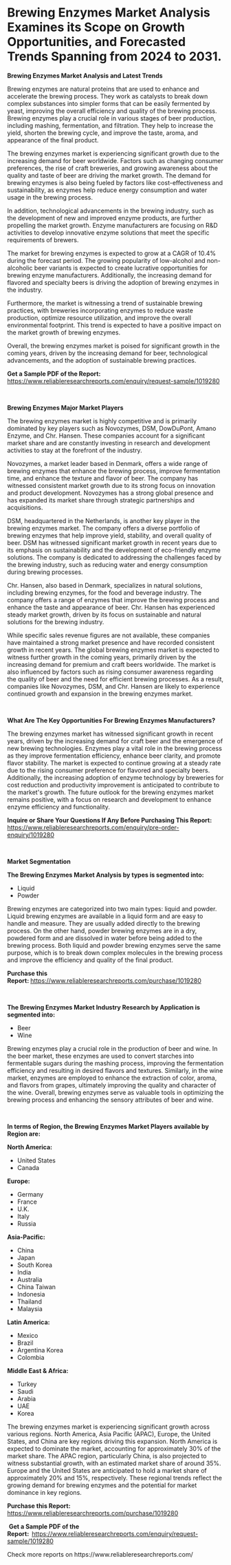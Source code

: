 <p><h1>Brewing Enzymes Market Analysis Examines its Scope on Growth Opportunities, and Forecasted Trends Spanning from 2024 to 2031.</h1></p><p><strong>Brewing Enzymes Market Analysis and Latest Trends</strong></p>
<p><p>Brewing enzymes are natural proteins that are used to enhance and accelerate the brewing process. They work as catalysts to break down complex substances into simpler forms that can be easily fermented by yeast, improving the overall efficiency and quality of the brewing process. Brewing enzymes play a crucial role in various stages of beer production, including mashing, fermentation, and filtration. They help to increase the yield, shorten the brewing cycle, and improve the taste, aroma, and appearance of the final product.</p><p>The brewing enzymes market is experiencing significant growth due to the increasing demand for beer worldwide. Factors such as changing consumer preferences, the rise of craft breweries, and growing awareness about the quality and taste of beer are driving the market growth. The demand for brewing enzymes is also being fueled by factors like cost-effectiveness and sustainability, as enzymes help reduce energy consumption and water usage in the brewing process.</p><p>In addition, technological advancements in the brewing industry, such as the development of new and improved enzyme products, are further propelling the market growth. Enzyme manufacturers are focusing on R&D activities to develop innovative enzyme solutions that meet the specific requirements of brewers.</p><p>The market for brewing enzymes is expected to grow at a CAGR of 10.4% during the forecast period. The growing popularity of low-alcohol and non-alcoholic beer variants is expected to create lucrative opportunities for brewing enzyme manufacturers. Additionally, the increasing demand for flavored and specialty beers is driving the adoption of brewing enzymes in the industry.</p><p>Furthermore, the market is witnessing a trend of sustainable brewing practices, with breweries incorporating enzymes to reduce waste production, optimize resource utilization, and improve the overall environmental footprint. This trend is expected to have a positive impact on the market growth of brewing enzymes.</p><p>Overall, the brewing enzymes market is poised for significant growth in the coming years, driven by the increasing demand for beer, technological advancements, and the adoption of sustainable brewing practices.</p></p>
<p><strong>Get a Sample PDF of the Report:&nbsp;</strong> <a href="https://www.reliableresearchreports.com/enquiry/request-sample/1019280">https://www.reliableresearchreports.com/enquiry/request-sample/1019280</a></p>
<p>&nbsp;</p>
<p><strong>Brewing Enzymes Major Market Players</strong></p>
<p><p>The brewing enzymes market is highly competitive and is primarily dominated by key players such as Novozymes, DSM, DowDuPont, Amano Enzyme, and Chr. Hansen. These companies account for a significant market share and are constantly investing in research and development activities to stay at the forefront of the industry.</p><p>Novozymes, a market leader based in Denmark, offers a wide range of brewing enzymes that enhance the brewing process, improve fermentation time, and enhance the texture and flavor of beer. The company has witnessed consistent market growth due to its strong focus on innovation and product development. Novozymes has a strong global presence and has expanded its market share through strategic partnerships and acquisitions.</p><p>DSM, headquartered in the Netherlands, is another key player in the brewing enzymes market. The company offers a diverse portfolio of brewing enzymes that help improve yield, stability, and overall quality of beer. DSM has witnessed significant market growth in recent years due to its emphasis on sustainability and the development of eco-friendly enzyme solutions. The company is dedicated to addressing the challenges faced by the brewing industry, such as reducing water and energy consumption during brewing processes.</p><p>Chr. Hansen, also based in Denmark, specializes in natural solutions, including brewing enzymes, for the food and beverage industry. The company offers a range of enzymes that improve the brewing process and enhance the taste and appearance of beer. Chr. Hansen has experienced steady market growth, driven by its focus on sustainable and natural solutions for the brewing industry.</p><p>While specific sales revenue figures are not available, these companies have maintained a strong market presence and have recorded consistent growth in recent years. The global brewing enzymes market is expected to witness further growth in the coming years, primarily driven by the increasing demand for premium and craft beers worldwide. The market is also influenced by factors such as rising consumer awareness regarding the quality of beer and the need for efficient brewing processes. As a result, companies like Novozymes, DSM, and Chr. Hansen are likely to experience continued growth and expansion in the brewing enzymes market.</p></p>
<p>&nbsp;</p>
<p><strong>What Are The Key Opportunities For Brewing Enzymes Manufacturers?</strong></p>
<p><p>The brewing enzymes market has witnessed significant growth in recent years, driven by the increasing demand for craft beer and the emergence of new brewing technologies. Enzymes play a vital role in the brewing process as they improve fermentation efficiency, enhance beer clarity, and promote flavor stability. The market is expected to continue growing at a steady rate due to the rising consumer preference for flavored and specialty beers. Additionally, the increasing adoption of enzyme technology by breweries for cost reduction and productivity improvement is anticipated to contribute to the market's growth. The future outlook for the brewing enzymes market remains positive, with a focus on research and development to enhance enzyme efficiency and functionality.</p></p>
<p><strong>Inquire or Share Your Questions If Any Before Purchasing This Report:</strong> <a href="https://www.reliableresearchreports.com/enquiry/pre-order-enquiry/1019280">https://www.reliableresearchreports.com/enquiry/pre-order-enquiry/1019280</a></p>
<p>&nbsp;</p>
<p><strong>Market Segmentation</strong></p>
<p><strong>The Brewing Enzymes Market Analysis by types is segmented into:</strong></p>
<p><ul><li>Liquid</li><li>Powder</li></ul></p>
<p><p>Brewing enzymes are categorized into two main types: liquid and powder. Liquid brewing enzymes are available in a liquid form and are easy to handle and measure. They are usually added directly to the brewing process. On the other hand, powder brewing enzymes are in a dry, powdered form and are dissolved in water before being added to the brewing process. Both liquid and powder brewing enzymes serve the same purpose, which is to break down complex molecules in the brewing process and improve the efficiency and quality of the final product.</p></p>
<p><strong>Purchase this Report:&nbsp;</strong><a href="https://www.reliableresearchreports.com/purchase/1019280">https://www.reliableresearchreports.com/purchase/1019280</a></p>
<p>&nbsp;</p>
<p><strong>The Brewing Enzymes Market Industry Research by Application is segmented into:</strong></p>
<p><ul><li>Beer</li><li>Wine</li></ul></p>
<p><p>Brewing enzymes play a crucial role in the production of beer and wine. In the beer market, these enzymes are used to convert starches into fermentable sugars during the mashing process, improving the fermentation efficiency and resulting in desired flavors and textures. Similarly, in the wine market, enzymes are employed to enhance the extraction of color, aroma, and flavors from grapes, ultimately improving the quality and character of the wine. Overall, brewing enzymes serve as valuable tools in optimizing the brewing process and enhancing the sensory attributes of beer and wine.</p></p>
<p>&nbsp;</p>
<p><strong>In terms of Region, the Brewing Enzymes Market Players available by Region are:</strong></p>
<p>
    <p> <strong> North America: </strong>
        <ul>
            <li>United States</li>
            <li>Canada</li>
        </ul>
        </p> 
    <p> <strong> Europe: </strong>
        <ul>
            <li>Germany</li>
            <li>France</li>
            <li>U.K.</li>
            <li>Italy</li>
            <li>Russia</li>
        </ul>
        </p> 
    <p> <strong> Asia-Pacific: </strong>
        <ul>
            <li>China</li>
            <li>Japan</li>
            <li>South Korea</li>
            <li>India</li>
            <li>Australia</li>
            <li>China Taiwan</li>
            <li>Indonesia</li>
            <li>Thailand</li>
            <li>Malaysia</li>
        </ul>
        </p> 
    <p> <strong> Latin America: </strong>
        <ul>
            <li>Mexico</li>
            <li>Brazil</li>
            <li>Argentina Korea</li>
            <li>Colombia</li>
        </ul>
        </p> 
    <p> <strong> Middle East & Africa: </strong>
        <ul>
            <li>Turkey</li>
            <li>Saudi</li>
            <li>Arabia</li>
            <li>UAE</li>
            <li>Korea</li>
        </ul>
    </p>
    </p>
<p><p>The brewing enzymes market is experiencing significant growth across various regions. North America, Asia Pacific (APAC), Europe, the United States, and China are key regions driving this expansion. North America is expected to dominate the market, accounting for approximately 30% of the market share. The APAC region, particularly China, is also projected to witness substantial growth, with an estimated market share of around 35%. Europe and the United States are anticipated to hold a market share of approximately 20% and 15%, respectively. These regional trends reflect the growing demand for brewing enzymes and the potential for market dominance in key regions.</p></p>
<p><strong>Purchase this Report: </strong><a href="https://www.reliableresearchreports.com/purchase/1019280">https://www.reliableresearchreports.com/purchase/1019280</a></p>
<p>&nbsp;<strong>Get a Sample PDF of the Report:&nbsp;&nbsp;</strong><a href="https://www.reliableresearchreports.com/enquiry/request-sample/1019280">https://www.reliableresearchreports.com/enquiry/request-sample/1019280</a></p>
<p><strong></strong></p>
<p>Check more reports on https://www.reliableresearchreports.com/</p>